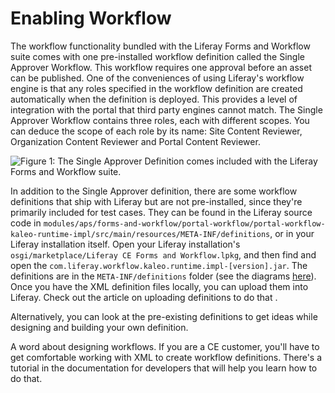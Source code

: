 # Enabling Workflow [](id=enabling-workflow)

The workflow functionality bundled with the Liferay Forms and Workflow suite comes
with one pre-installed workflow definition called the Single Approver Workflow. This
workflow requires one approval before an asset can be published. One of the
conveniences of using Liferay's workflow engine is that any roles specified in
the workflow definition are created automatically when the definition is
deployed. This provides a level of integration with the portal that third party
engines cannot match. The Single Approver Workflow contains three roles, each
with different scopes. You can deduce the scope of each role by its name: Site
Content Reviewer, Organization Content Reviewer and Portal Content Reviewer.

![Figure 1: The Single Approver Definition comes included with the Liferay Forms and Workflow suite.](../../images/single-approver.png)

In addition to the Single Approver definition, there are some workflow
definitions that ship with Liferay but are not pre-installed, since they're
primarily included for test cases. They can be found in the Liferay source code
in
`modules/aps/forms-and-workflow/portal-workflow/portal-workflow-kaleo-runtime-impl/src/main/resources/META-INF/definitions`,
or in your Liferay installation itself. Open your Liferay installation's
`osgi/marketplace/Liferay CE Forms and Workflow.lpkg`, and then find and open
the `com.liferay.workflow.kaleo.runtime.impl-[version].jar`. The definitions are
in the `META-INF/definitions` folder (see the diagrams
[here](/develop/tutorials/-/knowledge_base/6-2/designing-a-kaleo-workflow-definition)).
Once you have the XML definition files locally, you can upload them into
Liferay. Check out the article on uploading definitions to do that <!--LINK-->.

Alternatively, you can look at the pre-existing definitions to get ideas while
designing and building your own definition. 

A word about designing workflows. If you are a CE <!--Change if necessary-->
customer, you'll have to get comfortable working with XML to create workflow
definitions. There's a tutorial in the documentation for developers that will
help you learn how to do that<!--LINK-->. 

<!-- If you're a DXP customer, you have access to the Kaleo Designer
workflow builder, which gives you a nice user interface where you drag and drop
workflow nodes onto a canvas to create your workflow definitions. If you want to
start with one of the definitions mentioned above, editing it to suit your needs
would be a simple task with the Kaleo Designer. -->

<!--Picture of Workflow Designer-->

